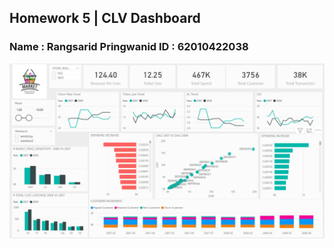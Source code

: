 ## Homework 5 | CLV Dashboard 
### Name : Rangsarid Pringwanid  ID : 62010422038
![snapshot](CLV_DASHBOARD.png)

